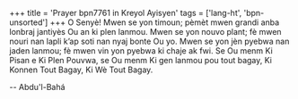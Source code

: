 +++
title = 'Prayer bpn7761 in Kreyol Ayisyen'
tags = ['lang-ht', 'bpn-unsorted']
+++
O Senyè! Mwen se yon timoun; pèmèt mwen grandi anba lonbraj jantiyès Ou an ki plen lanmou. Mwen se yon nouvo plant; fè mwen nouri nan lapli k’ap soti nan nyaj bonte Ou yo. Mwen se yon jèn pyebwa nan jaden lanmou; fè mwen vin yon pyebwa ki chaje ak fwi.
Se Ou menm Ki Pisan e Ki Plen Pouvwa, se Ou menm Ki gen lanmou pou tout bagay, Ki Konnen Tout Bagay, Ki Wè Tout Bagay.

-- Abdu'l-Bahá
